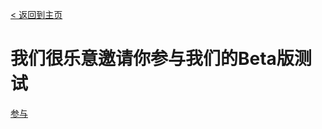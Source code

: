 [< 返回到主页](https://gsfess.github.io)
# 我们很乐意邀请你参与我们的Beta版测试
[参与](https://Gsfess.github.io/Beta/Instructionsforuse)
